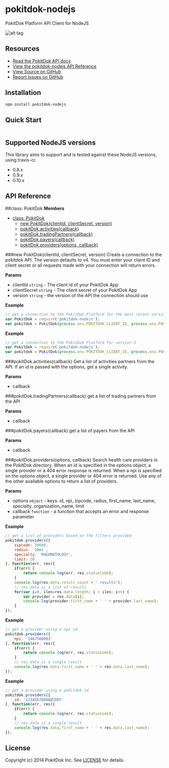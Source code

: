 pokitdok-nodejs
=============

PokitDok Platform API Client for NodeJS

![alt tag](https://pbs.twimg.com/profile_images/1557833527/alwaysbetonjs.png)

## Resources
* [Read the PokitDok API docs][apidocs]
* [View the pokitdok-nodejs API Reference](#PokitDok)
* [View Source on GitHub][code]
* [Report Issues on GitHub][issues]

[apidocs]: https://platform.pokitdok.com/documentation/v4#/
[code]: https://github.com/PokitDok/pokitdok-nodejs
[issues]: https://github.com/PokitDok/pokitdok-nodejs/issues

## Installation
```bash
npm install pokitdok-nodejs
```

## Quick Start
```javascript
```

## Supported NodeJS versions
This library aims to support and is tested against these NodeJS versions, using travis-ci:
* 0.8.x
* 0.9.x
* 0.10.x

## API Reference

<a name="PokitDok"></a>
##class: PokitDok
**Members**

* [class: PokitDok](#PokitDok)
  * [new PokitDok(clientId, clientSecret, version)](#new_PokitDok)
  * [pokitDok.activities(callback)](#PokitDok#activities)
  * [pokitDok.tradingPartners(callback)](#PokitDok#tradingPartners)
  * [pokitDok.payers(callback)](#PokitDok#payers)
  * [pokitDok.providers(options, callback)](#PokitDok#providers)

<a name="new_PokitDok"></a>
###new PokitDok(clientId, clientSecret, version)
Create a connection to the pokitdok API. The version defaults to v4. You must enter your client ID and client secret
or all requests made with your connection will return errors.

**Params**

- clientId `string` - The client id of your PokitDok App
- clientSecret `string` - The client secret of your PokitDok App
- version `string` - the version of the API the connection should use

**Example**  
```js
// get a connection to the PokitDok Platform for the most recent version
var PokitDok = require('pokitdok-nodejs');
var pokitdok = PokitDok(process.env.POKITDOK_CLIENT_ID, process.env.POKITDOK_CLIENT_SECRET);
```

**Example**  
```js
// get a connection to the PokitDok Platform for version 3
var PokitDok = require('pokitdok-nodejs');
var pokitdok = PokitDok(process.env.POKITDOK_CLIENT_ID, process.env.POKITDOK_CLIENT_SECRET, 'v3');
```

<a name="PokitDok#activities"></a>
###pokitDok.activities(callback)
Get a list of activities partners from the API. If an id is passed with the options, get a single activity.

**Params**

- callback 

<a name="PokitDok#tradingPartners"></a>
###pokitDok.tradingPartners(callback)
get a list of trading partners from the API

**Params**

- callback 

<a name="PokitDok#payers"></a>
###pokitDok.payers(callback)
get a list of payers from the API

**Params**

- callback 

<a name="PokitDok#providers"></a>
###pokitDok.providers(options, callback)
Search health care providers in the PokitDok directory. When an id is specified in the options object, a single
provider or a 404 error response is returned.  When a npi is specified on the options object, a single provider or
404 error is returned. Use any of the other available options to return a list of providers.

**Params**

- options `object` - keys: id, npi, zipcode, radius, first_name, last_name, specialty, organization_name, limit
- callback `function` - a function that accepts an error and response parameter

**Example**  
```js
// get a list of providers based on the filters provided
pokitdok.providers({
    zipcode: 30606,
    radius: '10mi',
    specialty: 'RHEUMATOLOGY',
    limit: 20
}, function(err, res){
    if(err) {
        return console.log(err, res.statusCode);
    }
    console.log(res.meta.result_count + ' results');
    // res.data is a list of results
    for(var i=0, ilen=res.data.length; i < ilen; i++) {
        var provider = res.data[i];
        console.log(provider.first_name + ' ' + provider.last_name);
    }
});
```

**Example**  
```js
// get a provider using a npi id
pokitdok.providers({
    npi: '1467560003'
}, function(err, res){
    if(err) {
        return console.log(err, res.statusCode);
    }
    // res.data is a single result
    console.log(res.data.first_name + ' ' + res.data.last_name);
});
```

**Example**  
```js
// get a provider using a pokitdok id
pokitdok.providers({
    id: '1234567890ABCDEF'
}, function(err, res){
    if(err) {
        return console.log(err, res.statusCode);
    }
    // res.data is a single result
    console.log(res.data.first_name + ' ' + res.data.last_name);
});
```




## License
Copyright (c) 2014 PokitDok Inc. See [LICENSE][] for details.

[license]: LICENSE.txt